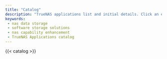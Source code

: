```yaml
---
title: "Catalog"
description: "TrueNAS applications list and initial details. Click an entry to see more details about a specific app."
keywords:
 - nas data storage
 - software storage solutions
 - nas capability enhancement
 - TrueNAS Applications catalog
---
```


{{< catalog >}}
